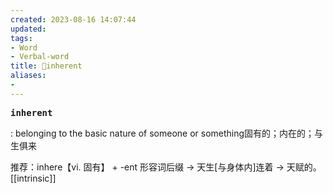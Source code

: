 ```yaml
---
created: 2023-08-16 14:07:44
updated: 
tags: 
- Word
- Verbal-word
title: 🚩inherent
aliases:
- 
---
```


<pre><strong>inherent</strong></pre>: belonging to the basic nature of someone or something固有的；内在的；与生俱来
推荐：inhere【vi. 固有】 + -ent 形容词后缀 → 天生[与身体内]连着 → 天赋的。
[[intrinsic]]
